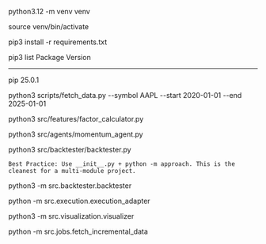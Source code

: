 
python3.12 -m venv venv

source venv/bin/activate

pip3 install -r requirements.txt


pip3 list
Package Version
------- -------
pip     25.0.1


python3 scripts/fetch_data.py --symbol AAPL --start 2020-01-01 --end 2025-01-01


python3 src/features/factor_calculator.py

python3 src/agents/momentum_agent.py

python3 src/backtester/backtester.py

```text
Best Practice: Use __init__.py + python -m approach. This is the cleanest for a multi-module project.
```
python3 -m src.backtester.backtester 

python -m src.execution.execution_adapter

python3 -m src.visualization.visualizer

python -m src.jobs.fetch_incremental_data
